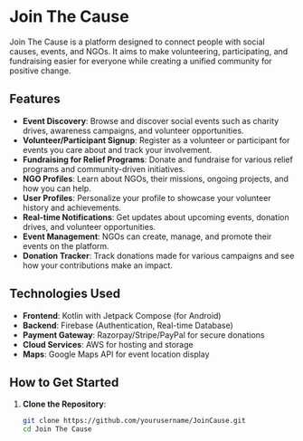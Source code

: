 # Join The Cause

Join The Cause is a platform designed to connect people with social causes, events, and NGOs. It aims to make volunteering, participating, and fundraising easier for everyone while creating a unified community for positive change.

## Features

- **Event Discovery**: Browse and discover social events such as charity drives, awareness campaigns, and volunteer opportunities.
- **Volunteer/Participant Signup**: Register as a volunteer or participant for events you care about and track your involvement.
- **Fundraising for Relief Programs**: Donate and fundraise for various relief programs and community-driven initiatives.
- **NGO Profiles**: Learn about NGOs, their missions, ongoing projects, and how you can help.
- **User Profiles**: Personalize your profile to showcase your volunteer history and achievements.
- **Real-time Notifications**: Get updates about upcoming events, donation drives, and volunteer opportunities.
- **Event Management**: NGOs can create, manage, and promote their events on the platform.
- **Donation Tracker**: Track donations made for various campaigns and see how your contributions make an impact.

## Technologies Used

- **Frontend**: Kotlin with Jetpack Compose (for Android)  
- **Backend**: Firebase (Authentication, Real-time Database)  
- **Payment Gateway**: Razorpay/Stripe/PayPal for secure donations  
- **Cloud Services**: AWS for hosting and storage  
- **Maps**: Google Maps API for event location display

## How to Get Started

1. **Clone the Repository**:
   ```bash
   git clone https://github.com/yourusername/JoinCause.git
   cd Join The Cause
